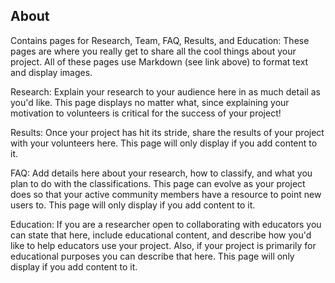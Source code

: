 ## About

Contains pages for Research, Team, FAQ, Results, and Education: These pages are where you really get to share all the cool things about your project. All of these pages use Markdown (see link above) to format text and display images.

Research: Explain your research to your audience here in as much detail as you'd like. This page displays no matter what, since explaining your motivation to volunteers is critical for the success of your project!

Results: Once your project has hit its stride, share the results of your project with your volunteers here. This page will only display if you add content to it.

FAQ: Add details here about your research, how to classify, and what you plan to do with the classifications. This page can evolve as your project does so that your active community members have a resource to point new users to. This page will only display if you add content to it.

Education: If you are a researcher open to collaborating with educators you can state that here, include educational content, and describe how you'd like to help educators use your project. Also, if your project is primarily for educational purposes you can describe that here. This page will only display if you add content to it.
